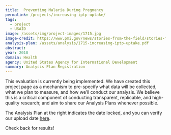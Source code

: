 ```yaml
---
title:  Preventing Malaria During Pregnancy
permalink: /projects/increasing-iptp-uptake/
tags: 
  - project 
  - USAID
image: /assets/img/project-images/1715.jpg  
image-credit: https://www.pmi.gov/news/stories-from-the-field/stories-from-the-field---detail/increasing-uptake-of-iptp-success-seen-in-malawi
analysis-plan: /assets/analysis/1715-increasing-iptp-uptake.pdf
abstract: 
year: 2018  
domain: Health
agency: United States Agency for International Development
summary: Analysis Plan Registration
---
```

This evaluation is currently being implemented. We have created this project page as a mechanism to pre-specify what data will be collected, what we plan to measure, and how we’ll conduct our analysis. We believe this is a critical component of conducting transparent, replicable, and high-quality research; and aim to share our Analysis Plans whenever possible.

The Analysis Plan at the right indicates the date locked, and you can verify our upload date <a href="https://github.com/gsa-oes/office-of-evaluation-sciences/tree/master/assets/analysis">here</a>. 

Check back for results!
